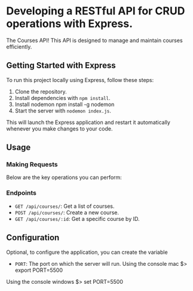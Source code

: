 # Developing a RESTful API for CRUD operations with Express.

The Courses API! This API is designed to manage and maintain courses efficiently.

## Getting Started with Express

To run this project locally using Express, follow these steps:

1. Clone the repository.
2. Install dependencies with `npm install`.
3. Install nodemon
    npm install -g nodemon
4. Start the server with `nodemon index.js`.

This will launch the Express application and restart it automatically whenever you make changes to your code.

## Usage

### Making Requests

Below are the key operations you can perform:

### Endpoints

- `GET /api/courses/`: Get a list of courses.
- `POST /api/courses/`: Create a new course.
- `GET /api/courses/:id`: Get a specific course by ID.

## Configuration

Optional, to configure the application, you can create the variable 

- `PORT`: The port on which the server will run.
Using the console mac
$> export PORT=5500

Using the console windows
$> set PORT=5500